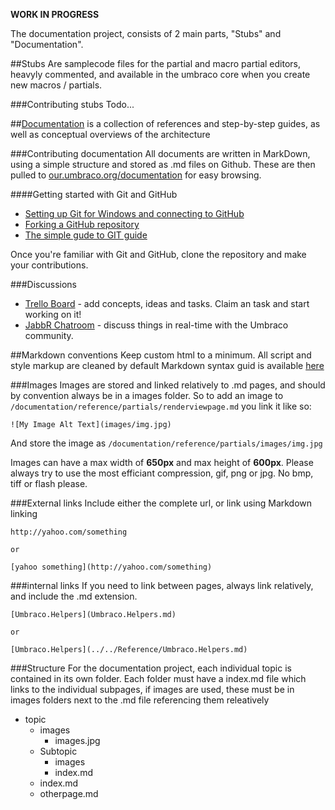 **WORK IN PROGRESS**

The documentation project, consists of 2 main parts, "Stubs" and "Documentation". 

##Stubs
Are samplecode files for the partial and macro partial editors, heavyly commented, and available in the
umbraco core when you create new macros / partials. 

###Contributing stubs
Todo...

##[Documentation](documentation/index.md) 
is a collection of references and step-by-step guides, as well as conceptual overviews of the architecture


###Contributing documentation
All documents are written in MarkDown, using a simple structure and stored as .md files on Github.
These are then pulled to [our.umbraco.org/documentation](http://our.umbraco.org/documentation) for easy browsing. 

####Getting started with Git and GitHub

 * [Setting up Git for Windows and connecting to GitHub](http://help.github.com/win-set-up-git/)
 * [Forking a GitHub repository](http://help.github.com/fork-a-repo/)
 * [The simple gude to GIT guide](http://rogerdudler.github.com/git-guide/)

Once you're familiar with Git and GitHub, clone the repository and make your contributions.

###Discussions

* [Trello Board](https://trello.com/board/umbraco-v5-documentation-project/4f4f4d98dcf3dbda4b226e6f) - add concepts, ideas and tasks. Claim an task and start working on it!
* [JabbR Chatroom](http://jabbr.net/#/rooms/umbraco) - discuss things in real-time with the Umbraco community.

##Markdown conventions
Keep custom html to a minimum. All script and style markup are cleaned by default
Markdown syntax guid is available [here](http://daringfireball.net/projects/markdown/syntax)

###Images
Images are stored and linked relatively to .md pages, and should by convention always be in a
images folder. So to add an image to `/documentation/reference/partials/renderviewpage.md` you link it like so:

	![My Image Alt Text](images/img.jpg)

And store the image as `/documentation/reference/partials/images/img.jpg`

Images can have a max width of **650px** and max height of **600px**. Please always try to use 
the most efficiant compression, gif, png or jpg. No bmp, tiff or flash please.

###External links
Include either the complete url, or link using Markdown linking
	
	http://yahoo.com/something

	or

	[yahoo something](http://yahoo.com/something)


###internal links
If you need to link between pages, always link relatively, and include the .md extension.

	[Umbraco.Helpers](Umbraco.Helpers.md)

	or

	[Umbraco.Helpers](../../Reference/Umbraco.Helpers.md)


###Structure
For the documentation project, each individual topic is contained in its own folder.
Each folder must have a index.md file which links to the individual subpages, if images
are used, these must be in images folders next to the .md file referencing them releatively

* topic
	* images
		* images.jpg
	* Subtopic
		* images
		* index.md
	* index.md
	* otherpage.md

	
